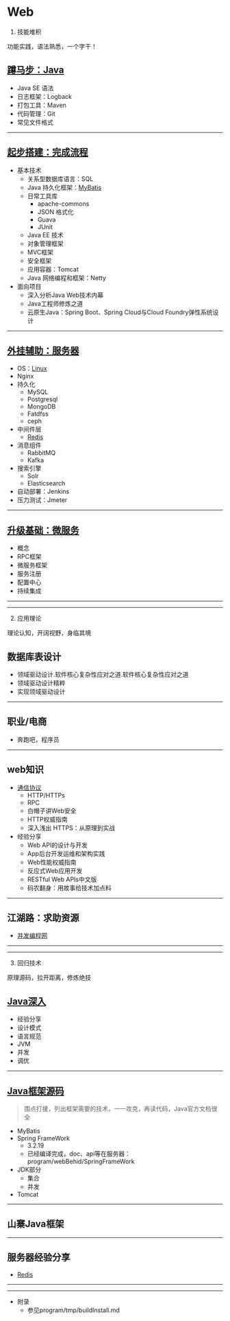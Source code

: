 #   Web


1.  技能堆积

功能实践，语法熟悉，一个字干！

##  [蹲马步：Java](base/README.md)
-   Java SE 语法
-   日志框架：Logback
-   打包工具：Maven
-   代码管理：Git
-   常见文件格式

----

##  [起步搭建：完成流程](satrt/README.md)
-   基本技术
    -   关系型数据库语言：SQL
    -   Java 持久化框架：[MyBatis](MyBatis/README.md)
    -   日常工具库
        -   apache-commons
        -   JSON 格式化
        -   Guava
        -   JUnit
    -   Java EE 技术
    -   对象管理框架
    -   MVC框架
    -   安全框架
    -   应用容器：Tomcat
    -   Java 网络编程和框架：Netty
-   面向项目
    -   深入分析Java Web技术内幕
    -   Java⼯程师修炼之道
    -   云原⽣Java：Spring Boot、Spring Cloud与Cloud Foundry弹性系统设计

----

##  [外挂辅助：服务器](service/README.md)
-   OS：[Linux](linux/README.md)
-   Nginx
-   持久化
    -   MySQL
    -   Postgresql
    -   MongoDB
    -   Fatdfss
    -   ceph
-   中间件层
    -   [Redis](redis/README.md)
-   消息组件
    -   RabbitMQ
    -   Kafka
-   搜索引擎
    -   Solr
    -   Elasticsearch
-   ⾃动部署：Jenkins
-   压力测试：Jmeter


----

##  [升级基础：微服务](increase/README.md)
-   概念
-   RPC框架
-   微服务框架
-   服务注册
-   配置中心
-   持续集成


----
----

2.  应用理论

理论认知，开阔视野，身临其境

##  数据库表设计
-   领域驱动设计.软件核心复杂性应对之道.软件核心复杂性应对之道
-   领域驱动设计精粹
-   实现领域驱动设计

----

##  职业/电商
-   奔跑吧，程序员

----

##  web知识

-   [通信协议](webprotocol/README.md)
    -   HTTP/HTTPs
    -   RPC
    -   ⽩帽⼦讲Web安全
    -   HTTP权威指南
    -   深⼊浅出 HTTPS：从原理到实战
-   经验分享
    -   Web API的设计与开发
    -   App后台开发运维和架构实践
    -   Web性能权威指南
    -   反应式Web应⽤开发
    -   RESTful Web APIs中⽂版
    -   码农翻身：⽤故事给技术加点料

----

##  江湖路：求助资源

-   [并发编程网](http://ifeve.com/)

----
----

3.  回归技术

原理源码，拉开距离，修炼绝技

##  [Java深入](java/README.md)
-   经验分享
-   设计模式
-   语言规范
-   JVM
-   并发
-   调优

----

##  [Java框架源码](framework/README.md)
> 围点打援，列出框架需要的技术，一一攻克，再读代码，Java官方文档很全
-   MyBatis
-   Spring FrameWork
    -   3.2.19 
    -   已经编译完成，doc、api等在服务器：program/webBehid/SpringFrameWork
-   JDK部分
    -   集合
    -   并发
-   Tomcat

----

##  山寨Java框架


----

##  服务器经验分享
-   [Redis](redis/README.md)


----

----

-   附录
    -   参见program/tmp/buildInstall.md
